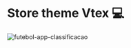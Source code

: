 # Store theme Vtex 💻

![futebol-app-classificacao](https://user-images.githubusercontent.com/71820886/157247938-5effa7d7-9b36-43b4-a0cf-2f1f31cd91ca.png)